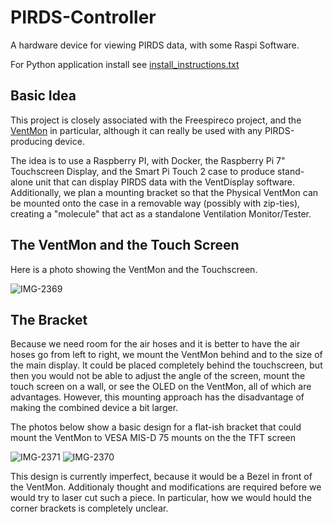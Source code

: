 # PIRDS-Controller
A hardware device for viewing PIRDS data, with some Raspi Software.

For Python application install see [install_instructions.txt](https://github.com/PubInv/PIRDS-Controller/pi/install_instructions.txt)


## Basic Idea

This project is closely associated with the Freespireco project, and the [VentMon](https://github.com/PubInv/ventmon-ventilator-inline-test-monitor) in particular, although it can really be used with any PIRDS-producing device.

The idea is to use a Raspberry PI, with Docker, the Raspberry Pi 7" Touchscreen Display, and the Smart Pi Touch 2 case to produce 
stand-alone unit that can display PIRDS data with the VentDisplay software. Additionally, we plan a mounting bracket so that the 
Physical VentMon can be mounted onto the case in a removable way (possibly with zip-ties), creating a "molecule" that act as a 
standalone Ventilation Monitor/Tester.

## The VentMon and the Touch Screen

Here is a photo showing the VentMon and the Touchscreen.

![IMG-2369](https://user-images.githubusercontent.com/5296671/120369837-7a458400-c2d9-11eb-8713-eebb2bcd9166.JPG)

## The Bracket

Because we need room for the air hoses and it is better to have the air hoses go from left to right, we mount the VentMon behind and to the size of the main display. It could be placed completely behind the touchscreen, but then you would not be able to adjust the angle of the screen, mount the touch screen on a wall, or see the OLED on the VentMon, all of which are advantages. However, this mounting approach has the disadvantage of making the combined device a bit larger.

The photos below show a basic design for a flat-ish bracket that could mount the VentMon to VESA MIS-D 75 mounts on the the TFT screen 

![IMG-2371](https://user-images.githubusercontent.com/5296671/120370164-db6d5780-c2d9-11eb-8273-b9d5dbb25f09.JPG)
![IMG-2370](https://user-images.githubusercontent.com/5296671/120370170-dd371b00-c2d9-11eb-97ef-190c67fdf43b.JPG)

This design is currently imperfect, because it would be a Bezel in front of the VentMon. Additionaly thought and modifications are required before we would try to laser cut such a piece. In particular, how we would hould the corner brackets is completely unclear.




